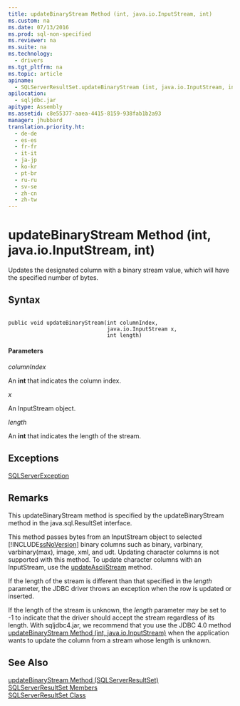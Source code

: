 ```yaml
---
title: updateBinaryStream Method (int, java.io.InputStream, int)
ms.custom: na
ms.date: 07/13/2016
ms.prod: sql-non-specified
ms.reviewer: na
ms.suite: na
ms.technology: 
  - drivers
ms.tgt_pltfrm: na
ms.topic: article
apiname: 
  - SQLServerResultSet.updateBinaryStream (int, java.io.InputStream, int)
apilocation: 
  - sqljdbc.jar
apitype: Assembly
ms.assetid: c8e55377-aaea-4415-8159-938fab1b2a93
manager: jhubbard
translation.priority.ht: 
  - de-de
  - es-es
  - fr-fr
  - it-it
  - ja-jp
  - ko-kr
  - pt-br
  - ru-ru
  - sv-se
  - zh-cn
  - zh-tw
---
```

# updateBinaryStream Method (int, java.io.InputStream, int)
  Updates the designated column with a binary stream value, which will have the specified number of bytes.  
  
## Syntax  
  
```  
  
public void updateBinaryStream(int columnIndex,  
                               java.io.InputStream x,  
                               int length)  
```  
  
#### Parameters  
 *columnIndex*  
  
 An **int** that indicates the column index.  
  
 *x*  
  
 An InputStream object.  
  
 *length*  
  
 An **int** that indicates the length of the stream.  
  
## Exceptions  
 [SQLServerException](../content/SQLServerException-Class.md)  
  
## Remarks  
 This updateBinaryStream method is specified by the updateBinaryStream method in the java.sql.ResultSet interface.  
  
 This method passes bytes from an InputStream object to selected [!INCLUDE[ssNoVersion](../content/includes/ssNoVersion_md.md)] binary columns such as binary, varbinary, varbinary\(max\), image, xml, and udt. Updating character columns is not supported with this method. To update character columns with an InputStream, use the [updateAsciiStream](../content/updateAsciiStream-Method--SQLServerResultSet-.md) method.  
  
 If the length of the stream is different than that specified in the *length* parameter, the JDBC driver throws an exception when the row is updated or inserted.  
  
 If the length of the stream is unknown, the *length* parameter may be set to \-1 to indicate that the driver should accept the stream regardless of its length. With sqljdbc4.jar, we recommend that you use the JDBC 4.0 method [updateBinaryStream Method &#40;int, java.io.InputStream&#41;](../content/updateBinaryStream-Method--int--java.io.InputStream-.md) when the application wants to update the column from a stream whose length is unknown.  
  
## See Also  
 [updateBinaryStream Method &#40;SQLServerResultSet&#41;](../content/updateBinaryStream-Method--SQLServerResultSet-.md)   
 [SQLServerResultSet Members](../content/SQLServerResultSet-Members.md)   
 [SQLServerResultSet Class](../content/SQLServerResultSet-Class.md)  
  
  